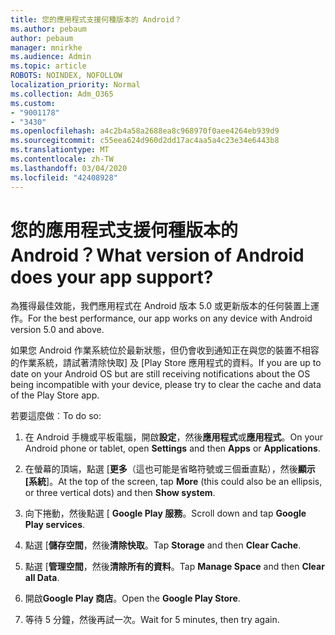 ```yaml
---
title: 您的應用程式支援何種版本的 Android？
ms.author: pebaum
author: pebaum
manager: mnirkhe
ms.audience: Admin
ms.topic: article
ROBOTS: NOINDEX, NOFOLLOW
localization_priority: Normal
ms.collection: Adm_O365
ms.custom:
- "9001178"
- "3430"
ms.openlocfilehash: a4c2b4a58a2688ea8c968970f0aee4264eb939d9
ms.sourcegitcommit: c55eea624d960d2dd17ac4aa5a4c23e34e6443b8
ms.translationtype: MT
ms.contentlocale: zh-TW
ms.lasthandoff: 03/04/2020
ms.locfileid: "42408928"
---
```

# <a name="what-version-of-android-does-your-app-support"></a><span data-ttu-id="9918b-102">您的應用程式支援何種版本的 Android？</span><span class="sxs-lookup"><span data-stu-id="9918b-102">What version of Android does your app support?</span></span>

<span data-ttu-id="9918b-103">為獲得最佳效能，我們應用程式在 Android 版本 5.0 或更新版本的任何裝置上運作。</span><span class="sxs-lookup"><span data-stu-id="9918b-103">For the best performance, our app works on any device with Android version 5.0 and above.</span></span>

<span data-ttu-id="9918b-104">如果您 Android 作業系統位於最新狀態，但仍會收到通知正在與您的裝置不相容的作業系統，請試著清除快取] 及 [Play Store 應用程式的資料。</span><span class="sxs-lookup"><span data-stu-id="9918b-104">If you are up to date on your Android OS but are still receiving notifications about the OS being incompatible with your device, please try to clear the cache and data of the Play Store app.</span></span>

<span data-ttu-id="9918b-105">若要這麼做︰</span><span class="sxs-lookup"><span data-stu-id="9918b-105">To do so:</span></span> 

1. <span data-ttu-id="9918b-106">在 Android 手機或平板電腦，開啟**設定**，然後**應用程式**或**應用程式**。</span><span class="sxs-lookup"><span data-stu-id="9918b-106">On your Android phone or tablet, open **Settings** and then **Apps** or **Applications**.</span></span>

2. <span data-ttu-id="9918b-107">在螢幕的頂端，點選 [**更多**（這也可能是省略符號或三個垂直點），然後**顯示 [系統**]。</span><span class="sxs-lookup"><span data-stu-id="9918b-107">At the top of the screen, tap **More** (this could also be an ellipsis, or three vertical dots) and then **Show system**.</span></span> 

3. <span data-ttu-id="9918b-108">向下捲動，然後點選 [ **Google Play 服務**。</span><span class="sxs-lookup"><span data-stu-id="9918b-108">Scroll down and tap **Google Play services**.</span></span> 

4. <span data-ttu-id="9918b-109">點選 [**儲存空間**，然後**清除快取**。</span><span class="sxs-lookup"><span data-stu-id="9918b-109">Tap **Storage** and then **Clear Cache**.</span></span> 

5. <span data-ttu-id="9918b-110">點選 [**管理空間**，然後**清除所有的資料**。</span><span class="sxs-lookup"><span data-stu-id="9918b-110">Tap **Manage Space** and then **Clear all Data**.</span></span> 

6. <span data-ttu-id="9918b-111">開啟**Google Play 商店**。</span><span class="sxs-lookup"><span data-stu-id="9918b-111">Open the **Google Play Store**.</span></span> 

7. <span data-ttu-id="9918b-112">等待 5 分鐘，然後再試一次。</span><span class="sxs-lookup"><span data-stu-id="9918b-112">Wait for 5 minutes, then try again.</span></span> 